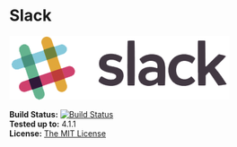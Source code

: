 # Slack

![Slack](img/slack.png)

**Build Status:** [![Build Status](https://travis-ci.org/erayalakese/slack-wordpress.svg?branch=master)](https://travis-ci.org/erayalakese/slack-wordpress)  
**Tested up to:** 4.1.1  
**License:** [The MIT License](http://opensource.org/licenses/MIT)